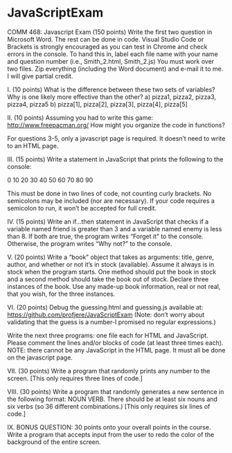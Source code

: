 # JavaScriptExam

COMM 468: Javascript Exam (150 points)
Write the first two question in Microsoft Word. The rest can be done in code.  Visual Studio Code or Brackets is strongly encouraged as you can test in Chrome and check errors in the console.  To hand this in, label each file name with your name and question number (i.e., Smith_2.html, Smith_2.js) You must work over two files. Zip everything (including the Word document) and e-mail it to me. I will give partial credit.

I.	(10 points) What is the difference between these two sets of variables? Why is one likely more effective than the other?
a) pizza1, pizza2, pizza3, pizza4, pizza5
b) pizza[1], pizza[2], pizza[3], pizza[4], pizza[5] 

II.	(10 points) Assuming you had to write this game:
http://www.freepacman.org/
How might you organize the code in functions?

For questions 3-5, only a javascript page is required. It doesn’t need to write to an HTML page.

III.	(15 points) Write a statement in JavaScript that prints the following to the console:

0 10 20 30 40 50 60 70 80 90

This must be done in two lines of code, not counting curly brackets.  No semicolons may be included (nor are necessary).  If your code requires a semicolon to run, it won’t be accepted for full credit.

IV.	(15 points) Write an if…then statement in JavaScript that checks if a variable named friend is greater than 3 and a variable named enemy is less than 8.  If both are true, the program writes “Forget it” to the console.  Otherwise, the program writes “Why not?” to the console.

V.	(20 points) Write a “book” object that takes as arguments: title, genre, author, and whether or not it’s in stock (available).  Assume it always is in stock when the program starts.  One method should put the book in stock and a second method should take the book out of stock.  Declare three instances of the book.  Use any made-up book information, real or not real, that you wish, for the three instances.

VI.	(20 points) Debug the guessing.html and guessing.js available at:
https://github.com/profjere/JavaScriptExam (Note: don’t worry about validating that the guess is a number-I promised no regular expressions.)

Write the next three programs: one file each for HTML and JavaScript.  Please comment the lines and/or blocks of code (at least three times each). NOTE: there cannot be any JavaScript in the HTML page. It must all be done on the javascript page.

VII.	(30 points) Write a program that randomly prints any number to the screen.  [This only requires three lines of code.]

VIII.	(30 points) Write a program that randomly generates a new sentence in the following format: NOUN VERB. There should be at least six nouns and six verbs (so 36 different combinations.) [This only requires six lines of code.]

IX.	BONUS QUESTION: 30 points onto your overall points in the course. Write a program that accepts input from the user to redo the color of the background of the entire screen. 



